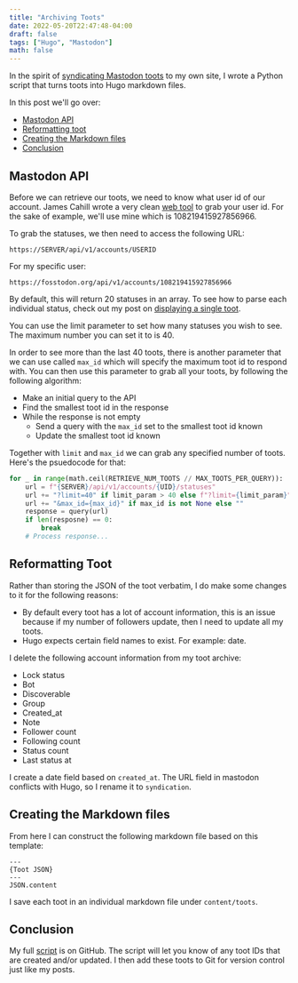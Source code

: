 ```yaml
---
title: "Archiving Toots"
date: 2022-05-20T22:47:48-04:00
draft: false
tags: ["Hugo", "Mastodon"]
math: false
---
```

In the spirit of [syndicating Mastodon toots](https://brandonrozek.com/blog/why-i-pesos-from-mastodon/)
to my own site, I wrote a Python script that turns toots into Hugo markdown
files.

In this post we'll go over:
- [Mastodon API](#mastodon-api)
- [Reformatting toot](#reformatting-toot)
- [Creating the Markdown files](#creating-the-markdown-files)
- [Conclusion](#conclusion)

## Mastodon API
Before we can retrieve our toots, we need to know what user id of our account.
James Cahill wrote a very clean [web tool](https://prouser123.me/mastodon-userid-lookup/)
to grab your user id. For the sake of example, we'll use mine which
is 108219415927856966.

To grab the statuses, we then need to access the following URL:
```
https://SERVER/api/v1/accounts/USERID
```
For my specific user:
```
https://fosstodon.org/api/v1/accounts/108219415927856966
```

By default, this will return 20 statuses in an array.
To see how to parse each individual status, check out my
post on [displaying a single toot](https://brandonrozek.com/blog/displaying-a-toot-hugo/).

You can use the limit parameter to set how many statuses you wish to see.
The maximum number you can set it to is 40.

In order to see more than the last 40 toots, there is another
parameter that we can use called `max_id` which will specify the maximum
toot id to respond with.
You can then use this parameter to grab all your toots, by
following the following algorithm:
- Make an initial query to the API
- Find the smallest toot id in the response
- While the response is not empty
  - Send a query with the `max_id` set to the smallest toot id known
  - Update the smallest toot id known


Together with `limit` and `max_id` we can grab any specified number of toots.
Here's the psuedocode for that:
```python
for _ in range(math.ceil(RETRIEVE_NUM_TOOTS // MAX_TOOTS_PER_QUERY)):
    url = f"{SERVER}/api/v1/accounts/{UID}/statuses"
    url += "?limit=40" if limit_param > 40 else f"?limit={limit_param}"
    url += "&max_id={max_id}" if max_id is not None else ""
    response = query(url)
    if len(resposne) == 0:
        break
    # Process response...
```
## Reformatting Toot
Rather than storing the JSON of the toot verbatim, I do make some changes
to it for the following reasons:
- By default every toot has a lot of account information, this is an issue because
if my number of followers update, then I need to update all my toots.
- Hugo expects certain field names to exist. For example: date.

I delete the following account information from my toot archive:
- Lock status
- Bot
- Discoverable
- Group
- Created_at
- Note
- Follower count
- Following count
- Status count
- Last status at

I create a date field based on `created_at`.
The URL field in mastodon conflicts with Hugo,
so I rename it to `syndication`.


## Creating the Markdown files
From here I can construct the following
markdown file based on this template:
```
---
{Toot JSON}
---
JSON.content
```

I save each toot in an individual markdown file under `content/toots`.

## Conclusion

My full [script](https://github.com/Brandon-Rozek/website/blob/master/refreshtoots_v2.py)
is on GitHub.
The script will let you know of any toot IDs that are created
and/or updated. I then add these toots to Git for version control
just like my posts.

